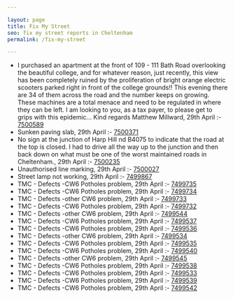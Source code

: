 ```yaml
---

layout: page
title: Fix My Street
seo: fix my street reports in Cheltenham
permalink: /fix-my-street

---
```


<!-- fix_marker starts -->

- I purchased an apartment at the front of 109 - 111 Bath Road overlooking the beautiful college, and for whatever reason, just recently, this view has been completely ruined by the proliferation of bright orange electric scooters parked right in front of the college grounds!! This evening there are 34 of them across the road and the number keeps on growing. These machines are a total menace and need to be regulated in where they can be left. I am looking to you, as a tax payer, to please get to grips with this epidemic... Kind regards Matthew Millward, 29th April :- [7500589](https://www.fixmystreet.com/report/7500589)
- Sunken paving slab, 29th April :- [7500371](https://www.fixmystreet.com/report/7500371)
- No sign at the junction of Harp Hill nd B4075 to indicate that the road at the top is closed. I had to drive all the way up to the junction and then back down on what must be one of the worst maintained roads in Cheltenham., 29th April :- [7500235](https://www.fixmystreet.com/report/7500235)
- Unauthorised line marking, 29th April :- [7500027](https://www.fixmystreet.com/report/7500027)
- Street lamp not working, 29th April :- [7499867](https://www.fixmystreet.com/report/7499867)
- TMC - Defects -CW6 Potholes  problem, 29th April :- [7499735](https://www.fixmystreet.com/report/7499735)
- TMC - Defects -CW6 Potholes  problem, 29th April :- [7499734](https://www.fixmystreet.com/report/7499734)
- TMC - Defects -other CW6 problem, 29th April :- [7499733](https://www.fixmystreet.com/report/7499733)
- TMC - Defects -CW6 Potholes  problem, 29th April :- [7499732](https://www.fixmystreet.com/report/7499732)
- TMC - Defects -other CW6 problem, 29th April :- [7499544](https://www.fixmystreet.com/report/7499544)
- TMC - Defects -CW6 Potholes  problem, 29th April :- [7499537](https://www.fixmystreet.com/report/7499537)
- TMC - Defects -CW6 Potholes  problem, 29th April :- [7499536](https://www.fixmystreet.com/report/7499536)
- TMC - Defects -other CW6 problem, 29th April :- [7499534](https://www.fixmystreet.com/report/7499534)
- TMC - Defects -CW6 Potholes  problem, 29th April :- [7499535](https://www.fixmystreet.com/report/7499535)
- TMC - Defects -CW6 Potholes  problem, 29th April :- [7499540](https://www.fixmystreet.com/report/7499540)
- TMC - Defects -other CW6 problem, 29th April :- [7499545](https://www.fixmystreet.com/report/7499545)
- TMC - Defects -CW6 Potholes  problem, 29th April :- [7499538](https://www.fixmystreet.com/report/7499538)
- TMC - Defects -CW6 Potholes  problem, 29th April :- [7499533](https://www.fixmystreet.com/report/7499533)
- TMC - Defects -CW6 Potholes  problem, 29th April :- [7499539](https://www.fixmystreet.com/report/7499539)
- TMC - Defects -CW6 Potholes  problem, 29th April :- [7499542](https://www.fixmystreet.com/report/7499542)

<!-- fix_marker ends -->